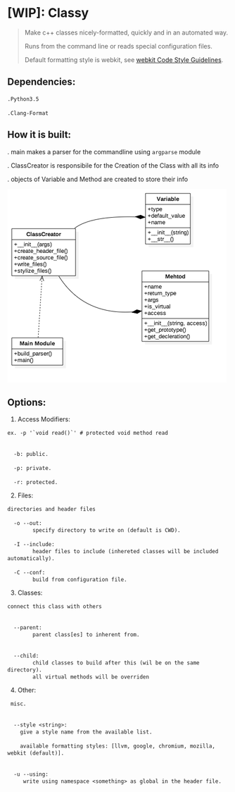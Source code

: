 # [WIP]: Classy #

> Make c++ classes nicely-formatted, quickly and in an automated way.
>
> Runs from the command line or reads special configuration files.
>
> Default formatting style is webkit, see [webkit Code Style Guidelines](webkit.org/code-style-guidelines).


## Dependencies:
    .Python3.5

    .Clang-Format

## How it is built:

. main makes a parser for the commandline using `argparse` module

. ClassCreator is responsibile for the Creation of the Class with all its info

. objects of Variable and Method are created to store their info 

![UML diagram](UMLdiagram.png?raw=true "UML diagram")


## Options:

  1. Access Modifiers:
  
    ex. -p '`void read()`' # protected void method read
  

      -b: public.
      
      -p: private.
      
      -r: protected.
        

  2. Files:

    directories and header files  

      -o --out: 
            specify directory to write on (default is CWD).

      -I --include:
            header files to include (inhereted classes will be included automatically).
            
      -C --conf:
            build from configuration file.
            
            
  3. Classes:
  
    connect this class with others

  
      --parent: 
            parent class[es] to inherent from.


      --child:
            child classes to build after this (wil be on the same directory).
            all virtual methods will be overriden 

      
   4. Other:

     misc.

      
      --style <string>:
        give a style name from the available list.

        available formatting styles: [llvm, google, chromium, mozilla, webkit (default)].


      -u --using:
         write using namespace <something> as global in the header file.
        

